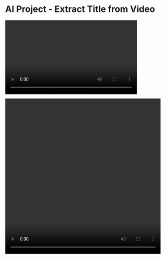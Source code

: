# AI Project - Extract Title from Video 

<video width="424" height="238" src="https://www.youtube.com/embed/wHaIvgnneQE" title="Extract Title &amp; Text From Video - Videodan Başlık &amp; Metin Çıkarma" autoplay="True" frameborder="0" allow="accelerometer; autoplay; clipboard-write; encrypted-media; gyroscope; picture-in-picture; web-share" allowfullscreen>
</video>

<video src="https://www.youtube.com/embed/wHaIvgnneQE"
height="500" width="500">
</video>